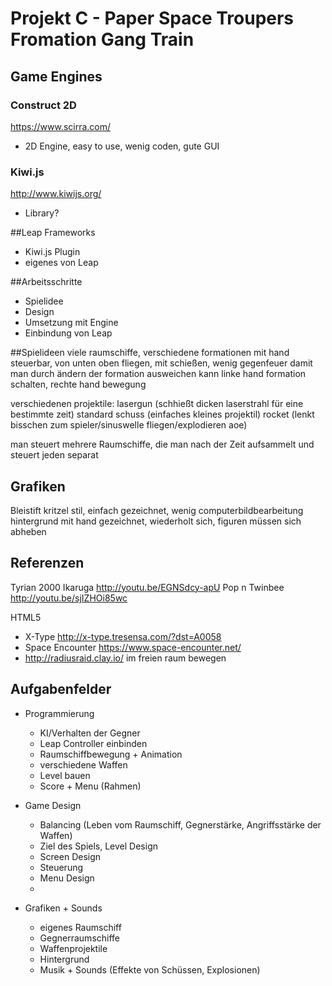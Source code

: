 ﻿# Projekt C - Paper Space Troupers Fromation Gang Train


## Game Engines


### Construct 2D 	
https://www.scirra.com/
* 2D Engine, easy to use, wenig coden, gute GUI

### Kiwi.js		
http://www.kiwijs.org/
* Library? 

##Leap Frameworks
* Kiwi.js Plugin
* eigenes von Leap

##Arbeitsschritte
* Spielidee
* Design
* Umsetzung mit Engine
* Einbindung von Leap

##Spielideen
viele raumschiffe, verschiedene formationen mit hand steuerbar, von unten
oben fliegen, mit schießen, wenig gegenfeuer damit man durch ändern der
formation ausweichen kann
linke hand formation schalten, rechte hand bewegung

verschiedenen projektile: lasergun (schhießt dicken laserstrahl für eine
bestimmte zeit)
standard schuss (einfaches kleines projektil)
rocket (lenkt bisschen zum spieler/sinuswelle fliegen/explodieren aoe)

man steuert mehrere Raumschiffe, die man nach der Zeit aufsammelt und steuert
jeden separat

## Grafiken

Bleistift kritzel stil, einfach gezeichnet, wenig computerbildbearbeitung
hintergrund mit hand gezeichnet, wiederholt sich, figuren müssen sich
abheben

## Referenzen

Tyrian 2000
Ikaruga http://youtu.be/EGNSdcy-apU
Pop n Twinbee http://youtu.be/sjIZHOi85wc

HTML5
* X-Type http://x-type.tresensa.com/?dst=A0058
* Space Encounter https://www.space-encounter.net/
* http://radiusraid.clay.io/ im freien raum bewegen

## Aufgabenfelder

* Programmierung
    * KI/Verhalten der Gegner
    * Leap Controller einbinden
    * Raumschiffbewegung + Animation
    * verschiedene Waffen
    * Level bauen
    * Score + Menu (Rahmen)


* Game Design
    * Balancing (Leben vom Raumschiff, Gegnerstärke, Angriffsstärke der Waffen)
    * Ziel des Spiels, Level Design
    * Screen Design
    * Steuerung
    * Menu Design
    * 

* Grafiken + Sounds
    * eigenes Raumschiff
    * Gegnerraumschiffe
    * Waffenprojektile
    * Hintergrund
    * Musik + Sounds (Effekte von Schüssen, Explosionen)    
